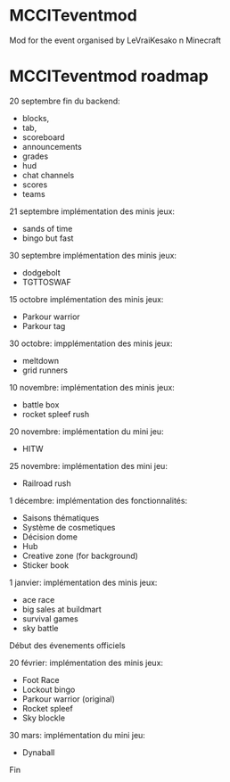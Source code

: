 # MCCITeventmod
Mod for the event organised by LeVraiKesako n Minecraft

# MCCITeventmod roadmap

20 septembre fin du backend: 
- blocks,
- tab,
- scoreboard
- announcements
- grades
- hud
- chat channels
- scores
- teams
  
21 septembre implémentation des minis jeux: 
- sands of time
- bingo but fast

30 septembre implémentation des minis jeux:
- dodgebolt
- TGTTOSWAF

15 octobre implémentation des minis jeux:
- Parkour warrior
- Parkour tag

30 octobre: impplémentation des minis jeux:
- meltdown
- grid runners

10 novembre: implémentation des minis jeux:
- battle box
- rocket spleef rush

20 novembre: implémentation du mini jeu:
- HITW

25 novembre: implémentation des mini jeu:
- Railroad rush

1 décembre: implémentation des fonctionnalités:
- Saisons thématiques
- Système de cosmetiques
- Décision dome
- Hub
- Creative zone (for background)
- Sticker book

1 janvier: implémentation des minis jeux:
- ace race
- big sales at buildmart
- survival games
- sky battle

Début des évenements officiels

20 février: implémentation des minis jeux:
- Foot Race
- Lockout bingo
- Parkour warrior (original)
- Rocket spleef
- Sky blockle

30 mars: implémentation du mini jeu: 
- Dynaball

Fin
